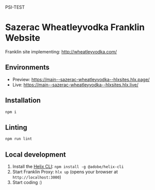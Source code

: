PSI-TEST

# Sazerac Wheatleyvodka Franklin Website
Franklin site implementing: http://wheatleyvodka.com/

## Environments
- Preview: https://main--sazerac-wheatleyvodka--hlxsites.hlx.page/
- Live: https://main--sazerac-wheatleyvodka--hlxsites.hlx.live/

## Installation

```sh
npm i
```

## Linting

```sh
npm run lint
```

## Local development

1. Install the [Helix CLI](https://github.com/adobe/helix-cli): `npm install -g @adobe/helix-cli`
1. Start Franklin Proxy: `hlx up` (opens your browser at `http://localhost:3000`)
1. Start coding :)

